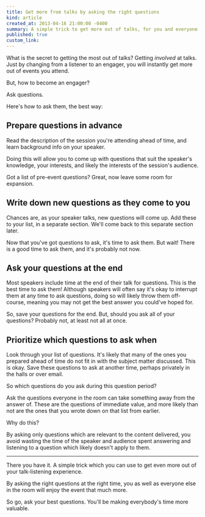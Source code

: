 ```yaml
---
title: Get more from talks by asking the right questions
kind: article
created_at: 2013-04-16 21:00:00 -0400
summary: A simple trick to get more out of talks, for you and everyone else in attendance.
published: true
custom_link: 
---
```


What is the secret to getting the most out of talks? Getting *involved* at talks. Just by changing from a listener to an engager, you will instantly get more out of events you attend.

But, how to become an engager?

Ask questions.

Here's how to ask them, the best way:

## Prepare questions in advance

Read the description of the session you're attending ahead of time, and learn background info on your speaker.

Doing this will allow you to come up with questions that suit the speaker's knowledge, your interests, and likely the interests of the session's audience.

Got a list of pre-event questions? Great, now leave some room for expansion.

## Write down new questions as they come to you

Chances are, as your speaker talks, new questions will come up. Add these to your list, in a separate section. We'll come back to this separate section later.

Now that you've got questions to ask, it's time to ask them. But wait! There is a good time to ask them, and it's probably not now.

## Ask your questions at the end

Most speakers include time at the end of their talk for questions. This is the best time to ask them! Although speakers will often say it's okay to interrupt them at any time to ask questions, doing so will likely throw them off-course, meaning you may not get the best answer you could've hoped for.

So, save your questions for the end. But, should you ask all of your questions? Probably not, at least not all at once.

## Prioritize which questions to ask when

Look through your list of questions. It's likely that many of the ones you prepared ahead of time do not fit in with the subject matter discussed. This is okay. Save these questions to ask at another time, perhaps privately in the halls or over email.

So which questions do you ask during this question period?

Ask the questions everyone in the room can take something away from the answer of. These are the questions of immediate value, and more likely than not are the ones that you wrote down on that list from earlier.

Why do this?

By asking only questions which are relevant to the content delivered, you avoid wasting the time of the speaker and audience spent answering and listening to a question which likely doesn't apply to them.

* * *

There you have it. A simple trick which you can use to get even more out of your talk-listening experience.

By asking the right questions at the right time, you as well as everyone else in the room will enjoy the event that much more.

So go, ask your best questions. You'll be making everybody's time more valuable.
